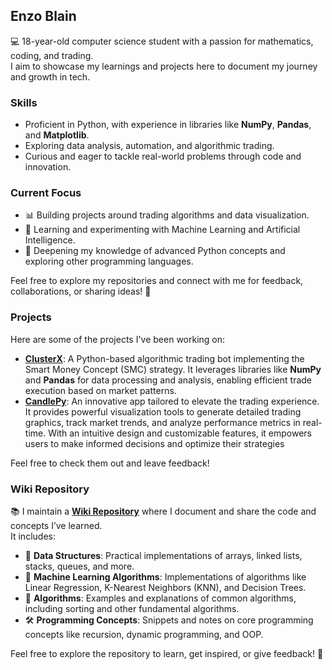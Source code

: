 ## Enzo Blain  
💻 18-year-old computer science student with a passion for mathematics, coding, and trading.  
I aim to showcase my learnings and projects here to document my journey and growth in tech.  

### Skills  
- Proficient in Python, with experience in libraries like **NumPy**, **Pandas**, and **Matplotlib**.  
- Exploring data analysis, automation, and algorithmic trading.  
- Curious and eager to tackle real-world problems through code and innovation.  

### Current Focus  
- 📊 Building projects around trading algorithms and data visualization.  
- 🤖 Learning and experimenting with Machine Learning and Artificial Intelligence.  
- 🧠 Deepening my knowledge of advanced Python concepts and exploring other programming languages.  

Feel free to explore my repositories and connect with me for feedback, collaborations, or sharing ideas! 🚀  

### Projects  
Here are some of the projects I've been working on:  

- **[ClusterX](https://github.com/enzoblain/ClusterX)**: A Python-based algorithmic trading bot implementing the Smart Money Concept (SMC) strategy. It leverages libraries like **NumPy** and **Pandas** for data processing and analysis, enabling efficient trade execution based on market patterns.
- **[CandlePy](https://github.com/enzoblain/CandlePy)**: An innovative app tailored to elevate the trading experience. It provides powerful visualization tools to generate detailed trading graphics, track market trends, and analyze performance metrics in real-time. With an intuitive design and customizable features, it empowers users to make informed decisions and optimize their strategies

Feel free to check them out and leave feedback!  

### Wiki Repository  
📚 I maintain a **[Wiki Repository](https://github.com/enzoblain/Wiki)** where I document and share the code and concepts I’ve learned.  
It includes:  
- 🔢 **Data Structures**: Practical implementations of arrays, linked lists, stacks, queues, and more.  
- 🧠 **Machine Learning Algorithms**: Implementations of algorithms like Linear Regression, K-Nearest Neighbors (KNN), and Decision Trees.  
- 🧮 **Algorithms**: Examples and explanations of common algorithms, including sorting and other fundamental algorithms.  
- 🛠️ **Programming Concepts**: Snippets and notes on core programming concepts like recursion, dynamic programming, and OOP.

Feel free to explore the repository to learn, get inspired, or give feedback! 🚀  

